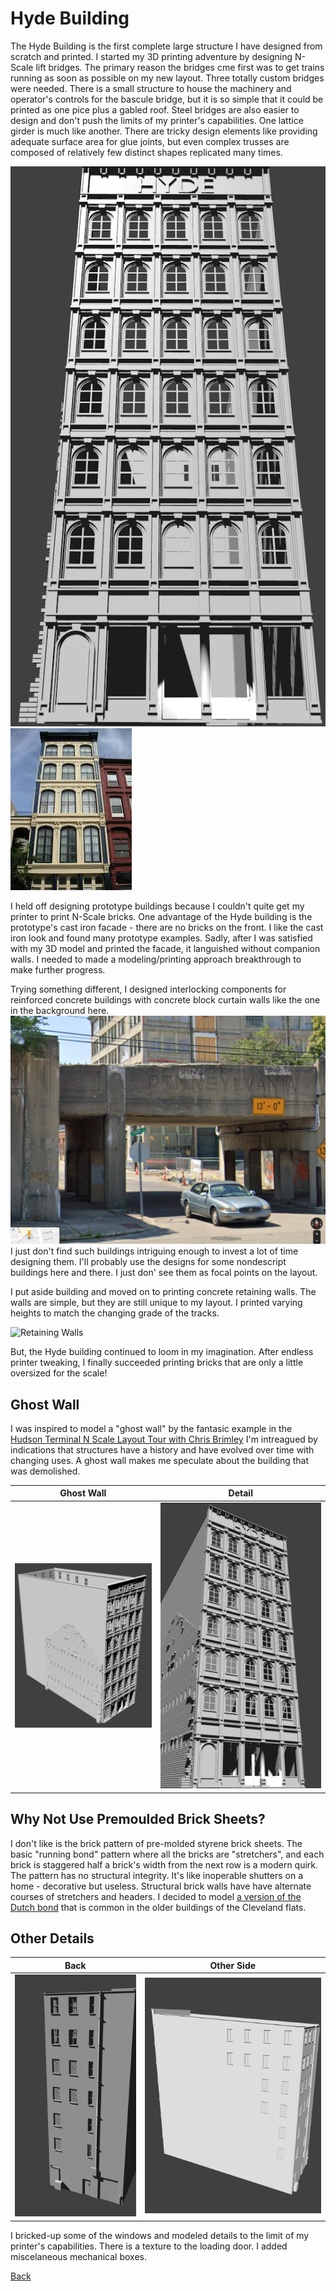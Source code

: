 # Hyde Building

The Hyde Building is the first complete large structure I have designed from scratch and printed. I started my 3D printing adventure by designing N-Scale lift bridges. The primary reason the bridges cme first was to get trains running as soon as possible on my new layout. Three totally custom bridges were needed. There is a small structure to house the machinery and operator's controls for the bascule bridge, but it is so simple that it could be printed as one pice plus a gabled roof. Steel bridges are also easier to design and don't push the limits of my printer's capabilities. One lattice girder is much like another. There are tricky design elements like providing adequate surface area for glue joints, but even complex trusses are composed of relatively few distinct shapes replicated many times.


![The Hyde Building](B.png) ![ICast Iron Facade Prototype](castIronFacadePrototype.jpeg) 

I held off designing prototype buildings because I couldn't quite get my printer to print N-Scale bricks. One advantage of the Hyde building is the prototype's cast iron facade - there are no bricks on the front. I like the cast iron look and found many prototype examples. Sadly, after I was satisfied with my 3D model and printed the facade, it languished without companion walls. I needed to made a modeling/printing approach breakthrough to make further progress.

Trying something different, I designed interlocking components for reinforced concrete buildings with concrete block curtain walls like the one in the background here. ![Image Concrete Overpass](../Scenery/part01/PENNSYLVANIA_overpass.png) I just don't find such buildings intriguing enough to invest a lot of time designing them. I'll probably use the designs for some nondescript buildings here and there. I just don' see them as focal points on the layout.


I put aside building and moved on to printing concrete retaining walls. The walls are simple, but they are still unique to my layout. I printed varying heights to match the changing grade of the tracks. 

![Retaining Walls](PENNSYLVANIA_overpass.png)

But, the Hyde building continued to loom in my imagination. After endless printer tweaking, I finally succeeded printing bricks that are only a little oversized for the scale! 

## Ghost Wall

I was inspired to model a "ghost wall" by the fantasic example in the [Hudson Terminal N Scale Layout Tour with Chris Brimley](https://youtu.be/8t9uAx1_Gng?t=705) I'm intreagued by indications that structures have a history and have evolved over time with changing uses. A ghost wall makes me speculate about the building that was demolished.


Ghost Wall         |   Detail                   
:----------------------------------:|:----------------------------------:
![](A.png)  |  ![](C.png)

## Why Not Use Premoulded Brick Sheets?

I don't like is the brick pattern of pre-molded styrene brick sheets. The basic "running bond" pattern where all the bricks are "stretchers", and each brick is staggered half a brick's width from the next row is a modern quirk. The pattern has no structural integrity. It's like inoperable shutters on a home - decorative but useless. Structural brick walls have have alternate courses of stretchers and headers. I decided to model [a version of the Dutch bond](https://en.wikipedia.org/wiki/Brickwork#/media/File:Brickwork_in_english_garden_wall_bond_rake.svg) that is common in the older buildings of the Cleveland flats.

## Other Details 

Back         |   Other Side                   
:----------------------------------:|:----------------------------------:
![Back](D.png)  |  ![Side](F.png)

I bricked-up some of the windows and modeled details to the limit of my printer's capabilities.  There is a texture to the loading door. I added miscelaneous mechanical boxes.

[Back](https://nscale4by8.github.io/nscale4x8/)
